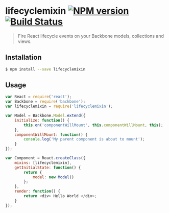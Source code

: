 # lifecyclemixin [![NPM version][npm-image]][npm-url] [![Build Status][travis-image]][travis-url]

> Fire React lifecycle events on your Backbone models, collections and views.

## Installation
```sh
$ npm install --save lifecyclemixin
```

## Usage
```js
var React = require('react');
var Backbone = require('backbone');
var lifecyclemixin = require('lifecyclemixin');

var Model = Backbone.Model.extend({
    initialize: function() {
        this.on('componentWillMount', this.componentWillMount, this);
    },
    componentWillMount: function() {
        console.log('My parent component is about to mount');
    }
});

var Component = React.createClass({
    mixins: [lifecyclemixin],
    getInitialState: function() {
        return {
            model: new Model()
        };
    },
    render: function() {
        return <div> Hello World </div>;
    }
});
```

[npm-url]: https://npmjs.org/package/lifecyclemixin
[npm-image]: https://badge.fury.io/js/lifecyclemixin.png

[travis-url]: http://travis-ci.org/charliedowler/lifecyclemixin
[travis-image]: https://secure.travis-ci.org/charliedowler/lifecyclemixin.png?branch=master
